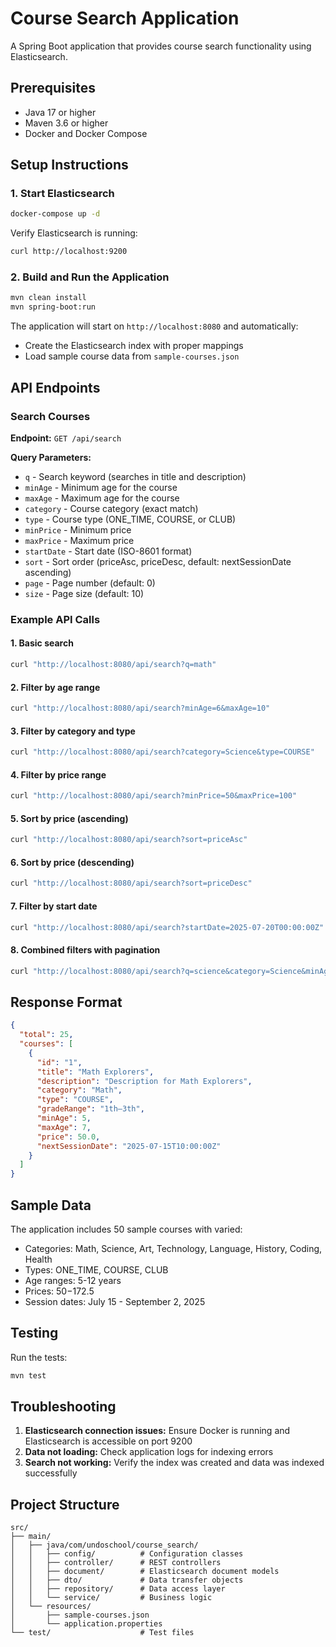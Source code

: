 # Course Search Application

A Spring Boot application that provides course search functionality using Elasticsearch.

## Prerequisites

- Java 17 or higher
- Maven 3.6 or higher
- Docker and Docker Compose

## Setup Instructions

### 1. Start Elasticsearch

```bash
docker-compose up -d
```

Verify Elasticsearch is running:
```bash
curl http://localhost:9200
```

### 2. Build and Run the Application

```bash
mvn clean install
mvn spring-boot:run
```

The application will start on `http://localhost:8080` and automatically:
- Create the Elasticsearch index with proper mappings
- Load sample course data from `sample-courses.json`

## API Endpoints

### Search Courses

**Endpoint:** `GET /api/search`

**Query Parameters:**
- `q` - Search keyword (searches in title and description)
- `minAge` - Minimum age for the course
- `maxAge` - Maximum age for the course
- `category` - Course category (exact match)
- `type` - Course type (ONE_TIME, COURSE, or CLUB)
- `minPrice` - Minimum price
- `maxPrice` - Maximum price
- `startDate` - Start date (ISO-8601 format)
- `sort` - Sort order (priceAsc, priceDesc, default: nextSessionDate ascending)
- `page` - Page number (default: 0)
- `size` - Page size (default: 10)

### Example API Calls

#### 1. Basic search
```bash
curl "http://localhost:8080/api/search?q=math"
```

#### 2. Filter by age range
```bash
curl "http://localhost:8080/api/search?minAge=6&maxAge=10"
```

#### 3. Filter by category and type
```bash
curl "http://localhost:8080/api/search?category=Science&type=COURSE"
```

#### 4. Filter by price range
```bash
curl "http://localhost:8080/api/search?minPrice=50&maxPrice=100"
```

#### 5. Sort by price (ascending)
```bash
curl "http://localhost:8080/api/search?sort=priceAsc"
```

#### 6. Sort by price (descending)
```bash
curl "http://localhost:8080/api/search?sort=priceDesc"
```

#### 7. Filter by start date
```bash
curl "http://localhost:8080/api/search?startDate=2025-07-20T00:00:00Z"
```

#### 8. Combined filters with pagination
```bash
curl "http://localhost:8080/api/search?q=science&category=Science&minAge=7&maxAge=12&minPrice=60&maxPrice=120&sort=priceAsc&page=0&size=5"
```

## Response Format

```json
{
  "total": 25,
  "courses": [
    {
      "id": "1",
      "title": "Math Explorers",
      "description": "Description for Math Explorers",
      "category": "Math",
      "type": "COURSE",
      "gradeRange": "1th–3th",
      "minAge": 5,
      "maxAge": 7,
      "price": 50.0,
      "nextSessionDate": "2025-07-15T10:00:00Z"
    }
  ]
}
```

## Sample Data

The application includes 50 sample courses with varied:
- Categories: Math, Science, Art, Technology, Language, History, Coding, Health
- Types: ONE_TIME, COURSE, CLUB
- Age ranges: 5-12 years
- Prices: $50-$172.5
- Session dates: July 15 - September 2, 2025

## Testing

Run the tests:
```bash
mvn test
```

## Troubleshooting

1. **Elasticsearch connection issues:** Ensure Docker is running and Elasticsearch is accessible on port 9200
2. **Data not loading:** Check application logs for indexing errors
3. **Search not working:** Verify the index was created and data was indexed successfully

## Project Structure

```
src/
├── main/
│   ├── java/com/undoschool/course_search/
│   │   ├── config/          # Configuration classes
│   │   ├── controller/      # REST controllers
│   │   ├── document/        # Elasticsearch document models
│   │   ├── dto/             # Data transfer objects
│   │   ├── repository/      # Data access layer
│   │   └── service/         # Business logic
│   └── resources/
│       ├── sample-courses.json
│       └── application.properties
└── test/                    # Test files
```